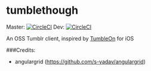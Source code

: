 # tumblethough

Master: [![CircleCI](https://circleci.com/gh/drazisil/tumblethough.svg?style=svg)](https://circleci.com/gh/drazisil/tumblethough) Dev: [![CircleCI](https://circleci.com/gh/drazisil/tumblethough/tree/dev.svg?style=svg)](https://circleci.com/gh/drazisil/tumblethough/tree/dev)

An OSS Tumblr client, inspired by [TumbleOn](https://itunes.apple.com/us/app/tumbleon-photo-viewer-for/id531571259?mt=8) for iOS

###Credits: 

* angulargrid (https://github.com/s-yadav/angulargrid)
